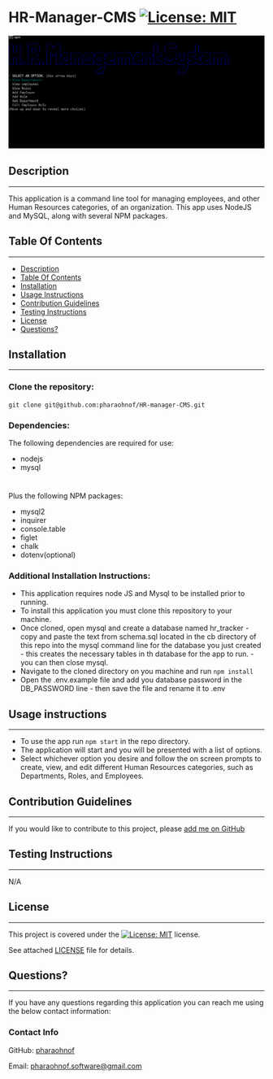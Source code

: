 #  HR-Manager-CMS   [![License: MIT](https://img.shields.io/badge/License-MIT-yellow.svg)](https://opensource.org/licenses/MIT)

![HR-Manager-CMS](./capture.png)

  ##  Description

***

  This application is a command line tool for managing employees, and other Human Resources categories, of an organization. This app uses NodeJS and MySQL, along with several NPM packages.
  
  ## Table Of Contents  

***
  * [Description](#Description)
  * [Table Of Contents](#table-of-contents)
  * [Installation](#Installation)
  * [Usage Instructions](#usage-instructions)
  * [Contribution Guidelines](#contribution-guidelines)
  * [Testing Instructions](#testing-instructions)
  * [License](#License)
  * [Questions?](#questions)

  ##  Installation

***

  ### Clone the repository: 
    git clone git@github.com:pharaohnof/HR-manager-CMS.git  
      
  ### Dependencies:  
  The following dependencies are required for use:  
 * nodejs
 * mysql
 #
 Plus the following NPM packages:
 * mysql2
 * inquirer
 * console.table
 * figlet
 * chalk
 * dotenv(optional)  
  
  ### Additional Installation Instructions:

    
  * This application requires node JS and Mysql to be installed prior to running. 
  * To install this application you must clone this repository to your machine.
  * Once cloned, open mysql and create a database named hr_tracker - copy and paste the text from schema.sql located in the cb directory of this repo into the mysql command line for the database you just created - this creates the necessary tables in th database for the app to run. - you can then close mysql.
  * Navigate to the cloned directory on you machine and run `npm install`
  * Open the .env.example file and add you database password in the DB_PASSWORD line - then save the file and rename it to .env

  ##  Usage instructions  

***
    
  * To use the app run `npm start` in the repo directory.
  * The application will start and you will be presented with a list of options.
  * Select whichever option you desire and follow the on screen prompts to create, view, and edit different Human Resources categories, such as Departments, Roles, and Employees.
    
  ##  Contribution Guidelines  

***
    
  If you would like to contribute to this project, please [add me on GitHub](https://github.com/pharaohnof)
    
  ##  Testing Instructions  

  ***
    
  N/A  
    
  ##  License

  ***
      
  This project is covered under the [![License: MIT](https://img.shields.io/badge/License-MIT-yellow.svg)](https://opensource.org/licenses/MIT) license.  
    
  See attached [LICENSE](./LICENSE) file for details.  
    
  ##  Questions?  

  ***
  
  If you have any questions regarding this application you can reach me using the below contact information:  
  ### Contact Info  
    
  GitHub: [pharaohnof](https://github.com/pharaohnof)

  Email:  pharaohnof.software@gmail.com
